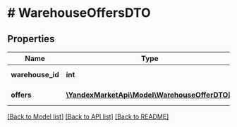 # # WarehouseOffersDTO

## Properties

Name | Type | Description | Notes
------------ | ------------- | ------------- | -------------
**warehouse_id** | **int** | Идентификатор склада. |
**offers** | [**\YandexMarketApi\Model\WarehouseOfferDTO[]**](WarehouseOfferDTO.md) | Информация об остатках. |

[[Back to Model list]](../../README.md#models) [[Back to API list]](../../README.md#endpoints) [[Back to README]](../../README.md)
